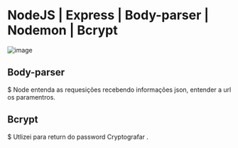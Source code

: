 # NodeJS | Express | Body-parser | Nodemon | Bcrypt
![image](https://user-images.githubusercontent.com/65718668/152531529-adfc7253-4ab1-4e52-b95b-9dc5096c1411.png)
## Body-parser

$ Node entenda as requesições recebendo informações json, entender a url os paramentros.

## Bcrypt

$ Utlizei para return do password Cryptografar .
